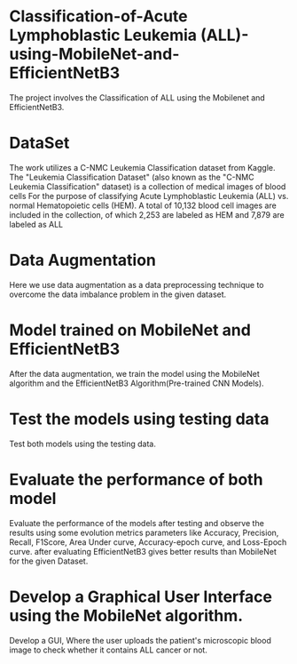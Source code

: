 # Classification-of-Acute Lymphoblastic Leukemia (ALL)-using-MobileNet-and-EfficientNetB3
The project involves the Classification of ALL using the Mobilenet and EfficientNetB3.

# DataSet
The work utilizes a  C-NMC Leukemia Classification dataset from Kaggle. 
The "Leukemia Classification Dataset" (also known as the "C-NMC Leukemia Classification" dataset) is a collection of medical images of blood cells 
For the purpose of classifying Acute Lymphoblastic Leukemia (ALL) vs. normal Hematopoietic cells (HEM). 
A total of 10,132 blood cell images are included in the collection, of which 2,253 are labeled as HEM and 7,879 are labeled as ALL

# Data Augmentation 
Here we use data augmentation as a data preprocessing technique to overcome the data imbalance problem in the given dataset.

# Model trained on MobileNet and EfficientNetB3
After the data augmentation, we train the model using the MobileNet algorithm and the EfficientNetB3 Algorithm(Pre-trained CNN Models).

# Test the models using testing data
Test both models using the testing data.

# Evaluate the performance of both model
Evaluate the performance of the models after testing and observe the results using some evolution metrics parameters like Accuracy, Precision, Recall, F1Score, Area Under curve, Accuracy-epoch curve, and Loss-Epoch curve.
after evaluating EfficientNetB3 gives better results than MobileNet for the given Dataset.

# Develop a Graphical User Interface using the MobileNet algorithm.
Develop a GUI, Where the user uploads the patient's microscopic blood image to check whether it contains ALL cancer or not.
